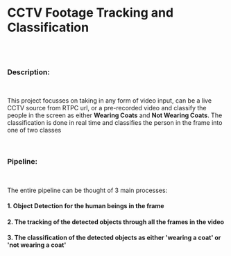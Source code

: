 <h1> CCTV Footage Tracking and Classification</h1> <br><br>

<h3> Description: </h3> <br>
<p> This project focusses on taking in any form of video input, can be a live CCTV source from RTPC url, or a pre-recorded video and classify the people in the screen as either <b>Wearing Coats</b> and <b>Not Wearing Coats</b>. The classification is done in real time and classifies the person in the frame into one of two classes </p><br>

<h3> Pipeline: </h3><br>
<p> The entire pipeline can be thought of 3 main processes: <br> <h4>1. Object Detection for the human beings in the frame </h4> <h4>2. The tracking of the detected objects through all the frames in the video</h4><h4>3. The classification of the detected objects as either 'wearing a coat' or 'not wearing a coat' </h4></p><br><br>


